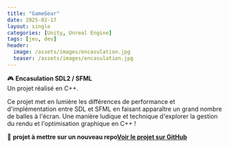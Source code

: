 ```yaml
---
title: "GameGear"
date: 2025-02-17
layout: single
categories: [Unity, Unreal Engine]
tags: [jeu, dev]
header:
  image: /assets/images/encasulation.jpg
  teaser: /assets/images/encasulation.jpg
---
```


🎮 **Encasulation SDL2 / SFML**  
Un projet réalisé en C++.

Ce projet met en lumière les différences de performance et d'implémentation entre SDL et SFML en faisant apparaître un grand nombre de balles à l'écran. Une manière ludique et technique d'explorer la gestion du rendu et l'optimisation graphique en C++ !


🔗 **projet à mettre sur un nouveau repo[Voir le projet sur GitHub](https://github.com/Riuck01/lyo-t3-gamegear-p9-03)**

